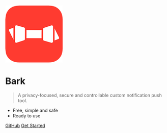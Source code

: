 ![logo](../_media/Icon.png)

# Bark <small></small>

> A privacy-focused, secure and controllable custom notification push tool.

- Free, simple and safe
- Ready to use

[GitHub](https://github.com/finb/bark)
[Get Started](#bark)
